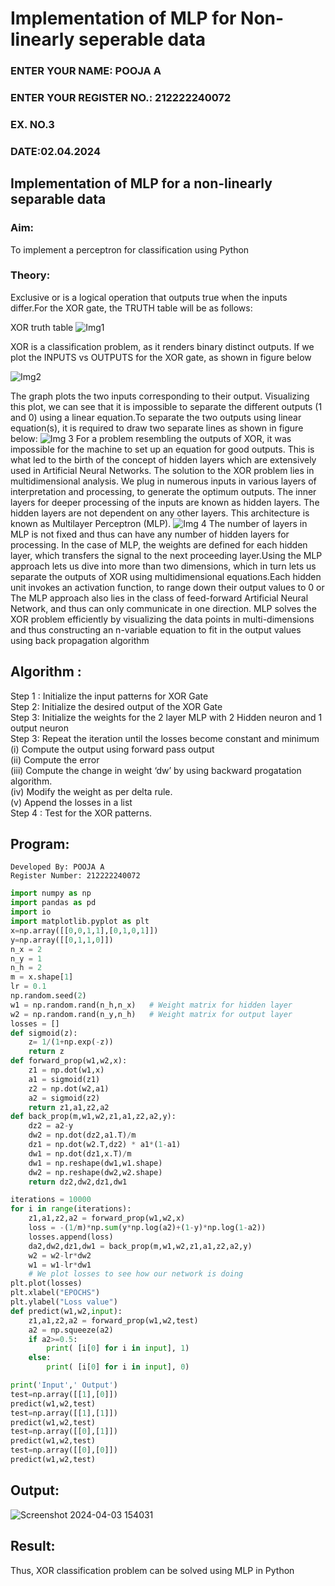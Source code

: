 # Implementation of MLP for Non-linearly seperable data

<H3>ENTER YOUR NAME: POOJA A</H3>
<H3>ENTER YOUR REGISTER NO.: 212222240072</H3>
<H3>EX. NO.3</H3>
<H3>DATE:02.04.2024</H3>
<H2 aligh = center> Implementation of MLP for a non-linearly separable data</H2>
<h3>Aim:</h3>
To implement a perceptron for classification using Python
<H3>Theory:</H3>
Exclusive or is a logical operation that outputs true when the inputs differ.For the XOR gate, the TRUTH table will be as follows:

XOR truth table
![Img1](https://user-images.githubusercontent.com/112920679/195774720-35c2ed9d-d484-4485-b608-d809931a28f5.gif)

XOR is a classification problem, as it renders binary distinct outputs. If we plot the INPUTS vs OUTPUTS for the XOR gate, as shown in figure below

![Img2](https://user-images.githubusercontent.com/112920679/195774898-b0c5886b-3d58-4377-b52f-73148a3fe54d.gif)

The graph plots the two inputs corresponding to their output. Visualizing this plot, we can see that it is impossible to separate the different outputs (1 and 0) using a linear equation.To separate the two outputs using linear equation(s), it is required to draw two separate lines as shown in figure below:
![Img 3](https://user-images.githubusercontent.com/112920679/195775012-74683270-561b-4a3a-ac62-cf5ddfcf49ca.gif)
For a problem resembling the outputs of XOR, it was impossible for the machine to set up an equation for good outputs. This is what led to the birth of the concept of hidden layers which are extensively used in Artificial Neural Networks. The solution to the XOR problem lies in multidimensional analysis. We plug in numerous inputs in various layers of interpretation and processing, to generate the optimum outputs.
The inner layers for deeper processing of the inputs are known as hidden layers. The hidden layers are not dependent on any other layers. This architecture is known as Multilayer Perceptron (MLP).
![Img 4](https://user-images.githubusercontent.com/112920679/195775183-1f64fe3d-a60e-4998-b4f5-abce9534689d.gif)
The number of layers in MLP is not fixed and thus can have any number of hidden layers for processing. In the case of MLP, the weights are defined for each hidden layer, which transfers the signal to the next proceeding layer.Using the MLP approach lets us dive into more than two dimensions, which in turn lets us separate the outputs of XOR using multidimensional equations.Each hidden unit invokes an activation function, to range down their output values to 0 or The MLP approach also lies in the class of feed-forward Artificial Neural Network, and thus can only communicate in one direction. MLP solves the XOR problem efficiently by visualizing the data points in multi-dimensions and thus constructing an n-variable equation to fit in the output values using back propagation algorithm

## Algorithm :

Step 1 : Initialize the input patterns for XOR Gate<BR>
Step 2: Initialize the desired output of the XOR Gate<BR>
Step 3: Initialize the weights for the 2 layer MLP with 2 Hidden neuron  and 1 output neuron<BR>
Step 3: Repeat the  iteration  until the losses become constant and  minimum<BR>
    (i)  Compute the output using forward pass output<BR>
    (ii) Compute the error<BR>
	(iii) Compute the change in weight ‘dw’ by using backward progatation algorithm. <BR>
    (iv) Modify the weight as per delta rule.<BR>
    (v)  Append the losses in a list <BR>
Step 4 : Test for the XOR patterns.

## Program:
```
Developed By: POOJA A
Register Number: 212222240072
```
```python
import numpy as np
import pandas as pd
import io
import matplotlib.pyplot as plt
x=np.array([[0,0,1,1],[0,1,0,1]])
y=np.array([[0,1,1,0]])
n_x = 2
n_y = 1
n_h = 2
m = x.shape[1]
lr = 0.1
np.random.seed(2)
w1 = np.random.rand(n_h,n_x)   # Weight matrix for hidden layer
w2 = np.random.rand(n_y,n_h)   # Weight matrix for output layer
losses = []
def sigmoid(z):
    z= 1/(1+np.exp(-z))
    return z
def forward_prop(w1,w2,x):
    z1 = np.dot(w1,x)
    a1 = sigmoid(z1)
    z2 = np.dot(w2,a1)
    a2 = sigmoid(z2)
    return z1,a1,z2,a2
def back_prop(m,w1,w2,z1,a1,z2,a2,y):
    dz2 = a2-y
    dw2 = np.dot(dz2,a1.T)/m
    dz1 = np.dot(w2.T,dz2) * a1*(1-a1)
    dw1 = np.dot(dz1,x.T)/m
    dw1 = np.reshape(dw1,w1.shape)
    dw2 = np.reshape(dw2,w2.shape)
    return dz2,dw2,dz1,dw1

iterations = 10000
for i in range(iterations):
    z1,a1,z2,a2 = forward_prop(w1,w2,x)
    loss = -(1/m)*np.sum(y*np.log(a2)+(1-y)*np.log(1-a2))
    losses.append(loss)
    da2,dw2,dz1,dw1 = back_prop(m,w1,w2,z1,a1,z2,a2,y)
    w2 = w2-lr*dw2
    w1 = w1-lr*dw1
    # We plot losses to see how our network is doing
plt.plot(losses)
plt.xlabel("EPOCHS")
plt.ylabel("Loss value")
def predict(w1,w2,input):
    z1,a1,z2,a2 = forward_prop(w1,w2,test)
    a2 = np.squeeze(a2)
    if a2>=0.5:
        print( [i[0] for i in input], 1)
    else:
        print( [i[0] for i in input], 0)

print('Input',' Output')
test=np.array([[1],[0]])
predict(w1,w2,test)
test=np.array([[1],[1]])
predict(w1,w2,test)
test=np.array([[0],[1]])
predict(w1,w2,test)
test=np.array([[0],[0]])
predict(w1,w2,test)
```

## Output:
![Screenshot 2024-04-03 154031](https://github.com/poojaanbu0/Ex-3-NN/assets/119390329/4171d2ab-3db6-46fb-870e-db0cc3d3fcc4)


## Result:
Thus, XOR classification problem can be solved using MLP in Python 
